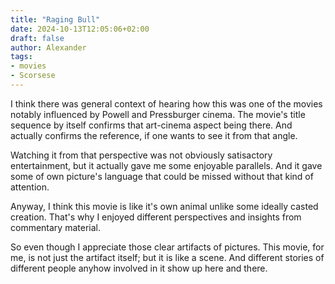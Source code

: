 ```yaml
---
title: "Raging Bull"
date: 2024-10-13T12:05:06+02:00
draft: false
author: Alexander
tags:
- movies
- Scorsese
---
```


I think there was general context of hearing how this was one of the movies notably influenced by Powell and Pressburger cinema.
The movie's title sequence by itself confirms that art-cinema aspect being there.
And actually confirms the reference, if one wants to see it from that angle.

Watching it from that perspective was not obviously satisactory entertainment, but it actually gave me some enjoyable parallels.
And it gave some of own picture's language that could be missed without that kind of attention.

Anyway, I think this movie is like it's own animal unlike some ideally casted creation.
That's why I enjoyed different perspectives and insights from commentary material.

So even though I appreciate those clear artifacts of pictures.
This movie, for me, is not just the artifact itself; but it is like a scene.
And different stories of different people anyhow involved in it show up here and there.
